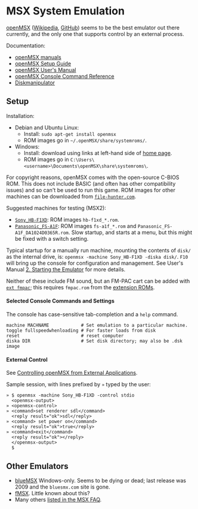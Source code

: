 MSX System Emulation
====================

[openMSX][omsx] ([Wikipedia][wp], [GitHub][gh]) seems to be the best
emulator out there currently, and the only one that supports control by an
external process.

Documentation:
- [openMSX manuals][man]
- [openMSX Setup Guide][setup]
- [openMSX User's Manual][userman]
- [openMSX Console Command Reference][cmdref]
- [Diskmanipulator][dm]


Setup
-----

Installation:
- Debian and Ubuntu Linux:
  - Install: `sudo apt-get install openmsx`
  - ROM images go in `~/.openMSX/share/systemroms/`.
- Windows:
  - Install: download using links at left-hand side of [home page][omsx].
  - ROM images go in `C:\Users\<username>\Documents\openMSX\share\systemroms\`.

For copyright reasons, openMSX comes with the open-source C-BIOS ROM.
This does not include BASIC (and often has other compatibility issues)
and so can't be used to run this game. ROM images for other machines
can be downloaded from [`file-hunter.com`][srom].

Suggested machines for testing (MSX2):
- [`Sony_HB-F1XD`][f1xd]: ROM images `hb-f1xd_*.rom`.
- [`Panasonic_FS-A1F`][fs-a1f]: ROM images `fs-a1f_*.rom` and
  `Panasonic_FS-A1F_DA1024D0365R.rom`. Slow startup, and starts at a menu,
  but this might be fixed with a switch setting.

Typical startup for a manually run machine, mounting the contents of
`disk/` as the internal drive, is: `openmsx -machine Sony_HB-F1XD -diska
disk/`. `F10` will bring up the console for configuration and management.
See User's Manual [2. Starting the Emulator][starting] for more details.

Neither of these include FM sound, but an FM-PAC cart can be added with
[`ext fmpac`][ext]; this requires `fmpac.rom` from the [extension
ROMs][erom].

#### Selected Console Commands and Settings

The console has case-sensitive tab-completion and a `help` command.

    machine MACHNAME            # Set emulation to a particular machine.
    toggle fullspeedwhenloading # For faster loads from disk
    reset                       # reset computer
    diska DIR                   # Set disk directory; may also be .dsk image

#### External Control

See [Controlling openMSX from External Applications][control]. 

Sample session, with lines prefixed by `»` typed by the user:

    » $ openmsx -machine Sony_HB-F1XD -control stdio
      <openmsx-output>
    » <openmsx-control>
    » <command>set renderer sdl</command>
      <reply result="ok">sdl</reply>
    » <command> set power on</command>
      <reply result="ok">true</reply>
    » <command>exit</command>
      <reply result="ok"></reply>
      </openmsx-output>
      $


Other Emulators
---------------

- [blueMSX][bl wp] Windows-only. Seems to be dying or dead; last release
  was 2009 and the `bluesmx.com` site is gone.
- [fMSX][fm wp]. Little known about this?
- Many others [listed in the MSX FAQ][msxnet].


<!-------------------------------------------------------------------->
[cmdref]: https://openmsx.org/manual/commands.html
[dm]: https://openmsx.org/manual/diskmanipulator.html
[gh]: https://github.com/openMSX/openMSX
[man]: http://openmsx.org/manual/
[omsx]: https://openmsx.org/
[setup]: https://openmsx.org/manual/setup.html
[userman]: https://openmsx.org/manual/user.html
[wp]: https://en.wikipedia.org/wiki/OpenMSX

[erom]: https://download.file-hunter.com/System%20ROMs/extensions/
[f1xd]: https://msx.org/wiki/Sony_HB-F1XD
[fs-a1f]: https://msx.org/wiki/Panasonic_FS-A1F
[srom]: https://download.file-hunter.com/System%20ROMs/machines/

[control]: https://openmsx.org/manual/openmsx-control.html
[ext]: https://openmsx.org/manual/commands.html#ext
[filepool]: https://openmsx.org/manual/commands.html#filepool
[starting]: https://openmsx.org/manual/user.html#starting

[bl wp]: https://en.wikipedia.org/wiki/BlueMSX
[fm wp]: https://en.wikipedia.org/wiki/FMSX
[msxnet]: https://faq.msxnet.org/msxemu.html
